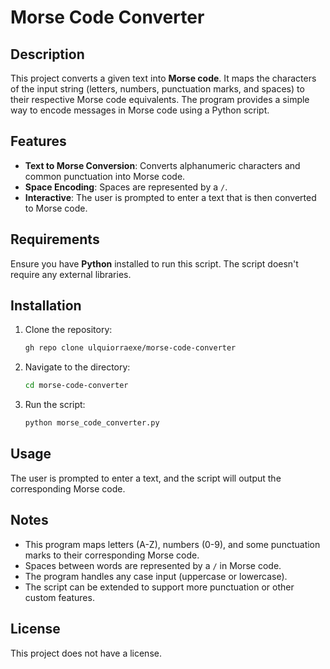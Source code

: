 # Morse Code Converter

## Description
This project converts a given text into **Morse code**. It maps the characters of the input string (letters, numbers, punctuation marks, and spaces) to their respective Morse code equivalents. The program provides a simple way to encode messages in Morse code using a Python script.

## Features
- **Text to Morse Conversion**: Converts alphanumeric characters and common punctuation into Morse code.
- **Space Encoding**: Spaces are represented by a `/`.
- **Interactive**: The user is prompted to enter a text that is then converted to Morse code.

## Requirements
Ensure you have **Python** installed to run this script. The script doesn't require any external libraries.

## Installation
1. Clone the repository:
   ```bash
   gh repo clone ulquiorraexe/morse-code-converter
2. Navigate to the directory:
   ```bash
   cd morse-code-converter
3. Run the script:
   ```bash
   python morse_code_converter.py

## Usage
The user is prompted to enter a text, and the script will output the corresponding Morse code.

## Notes
- This program maps letters (A-Z), numbers (0-9), and some punctuation marks to their corresponding Morse code.
- Spaces between words are represented by a `/` in Morse code.
- The program handles any case input (uppercase or lowercase).
- The script can be extended to support more punctuation or other custom features.

## License
This project does not have a license.
